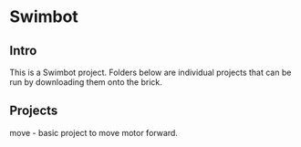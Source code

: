 # Swimbot
## Intro
This is a Swimbot project. Folders below are individual projects that can be run by downloading them onto the brick.

## Projects
move - basic project to move motor forward.